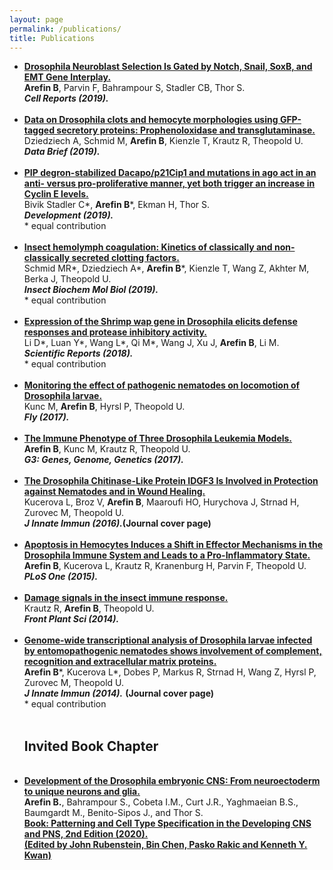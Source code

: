 ```yaml
---
layout: page
permalink: /publications/
title: Publications
---
```



<ul>
	<li>
		<a href="https://www.ncbi.nlm.nih.gov/pubmed/31825841">	<b>Drosophila Neuroblast Selection Is Gated by Notch, Snail, SoxB, and EMT Gene Interplay.</b></a><br><b>Arefin B</b>, Parvin F, Bahrampour S, Stadler CB, Thor S.<br><i>
		<b>Cell Reports (2019).</b></i>
  
  </li><br>
	<li>
		<a href="https://www.ncbi.nlm.nih.gov/pubmed/31367663"><b>Data on Drosophila clots and hemocyte morphologies using GFP-tagged secretory proteins: Prophenoloxidase and transglutaminase.</b></a><br>
	Dziedziech A, Schmid M, <b>Arefin B</b>, Kienzle T, Krautz R, Theopold U.<br><i>
	<b>Data Brief (2019).</b></i>
	
  </li><br>
	<li>
	<a href="https://www.ncbi.nlm.nih.gov/pubmed/31289041">	<b>PIP degron-stabilized Dacapo/p21Cip1 and mutations in ago act in an anti- versus pro-proliferative manner, yet both trigger an increase in Cyclin E levels.</b></a><br>
	Bivik Stadler C*, <b>Arefin B</b>*, Ekman H, Thor S.<br><i>
	<b>Development (2019).</b><br></i>
	* equal contribution

</li><br>
<li>
	<a href="https://www.ncbi.nlm.nih.gov/pubmed/30974174">	<b>Insect hemolymph coagulation: Kinetics of classically and non-classically secreted clotting factors.</b></a><br>
	Schmid MR*, Dziedziech A*, <b>Arefin B</b>*, Kienzle T, Wang Z, Akhter M, Berka J, Theopold U.<br><i>
	<b>Insect Biochem Mol Biol (2019).</b><br></i>
	* equal contribution
	
 </li><br>
	<li>
	<a href="https://www.ncbi.nlm.nih.gov/pubmed/29884877">	<b>Expression of the Shrimp wap gene in Drosophila elicits defense responses and protease inhibitory activity.</b></a><br>
	Li D*, Luan Y*, Wang L*, Qi M*, Wang J, Xu J, <b>Arefin B</b>, Li M.<br><i>
	<b>Scientific Reports (2018).</b><br></i>
	* equal contribution
	
</li><br>
	<li>
	<a href="https://www.ncbi.nlm.nih.gov/pubmed/28631995">	<b>Monitoring the effect of pathogenic nematodes on locomotion of Drosophila larvae.</b></a><br>
	Kunc M, <b>Arefin B</b>, Hyrsl P, Theopold U.<br><i>
	<b>Fly (2017).</b></i><br>
	
</li><br>
	<li>
	<a href="https://www.ncbi.nlm.nih.gov/pubmed/28476910">	<b>The Immune Phenotype of Three Drosophila Leukemia Models.</b></a><br>
	<b>Arefin B</b>, Kunc M, Krautz R, Theopold U.<br><i>
	<b>G3: Genes, Genome, Genetics (2017).</b></i><br>
	
	
</li><br>
	<li>
	<a href="https://www.ncbi.nlm.nih.gov/pubmed/26694862">	<b>The Drosophila Chitinase-Like Protein IDGF3 Is Involved in Protection against Nematodes and in Wound Healing.</b></a><br>
	Kucerova L, Broz V, <b>Arefin B</b>, Maaroufi HO, Hurychova J, Strnad H, Zurovec M, Theopold U.<br><i>
	<b>J Innate Immun (2016).</b></i><b>(Journal cover page)</b><br>
	
	
</li><br>
	<li>
	<a href="https://www.ncbi.nlm.nih.gov/pubmed/26322507">	<b>Apoptosis in Hemocytes Induces a Shift in Effector Mechanisms in the Drosophila Immune System and Leads to a Pro-Inflammatory State.</b></a><br>
	<b>Arefin B</b>, Kucerova L, Krautz R, Kranenburg H, Parvin F, Theopold U.<br><i>
	<b>PLoS One (2015).</b></i><br>
	
	
</li><br>
	<li>
	<a href="https://www.ncbi.nlm.nih.gov/pubmed/25071815">	<b>Damage signals in the insect immune response.</b></a><br>
	Krautz R, <b>Arefin B</b>, Theopold U.<br><i>
	<b>Front Plant Sci (2014).</b></i><br>	
	
	
</li><br>
	<li>
	<a href="https://www.ncbi.nlm.nih.gov/pubmed/23988573">	<b>Genome-wide transcriptional analysis of Drosophila larvae infected by entomopathogenic nematodes shows involvement of complement, recognition and extracellular matrix proteins.</b></a><br>
	<b>Arefin B</b>*, Kucerova L*, Dobes P, Markus R, Strnad H, Wang Z, Hyrsl P, Zurovec M, Theopold U.<br><i>
	<b>J Innate Immun (2014).</b></i> <b>(Journal cover page)</b><br>
	* equal contribution<br><br>

<h2> Invited Book Chapter</h2>

</li><br>
	<li>
	<a href="https://www.sciencedirect.com/science/article/pii/B9780128144053000254"> <b>Development of the Drosophila embryonic CNS: From neuroectoderm to unique neurons and glia.</b></a><br><b>Arefin B.</b>, Bahrampour S., Cobeta I.M., Curt J.R., Yaghmaeian B.S., Baumgardt M., Benito-Sipos J., and Thor S. <b><br> <a href="https://www.sciencedirect.com/book/9780128144053/patterning-and-cell-type-specification-in-the-developing-cns-and-pns"> <b>Book: Patterning and Cell Type Specification in the Developing CNS and PNS, 2nd Edition (2020).</b> <br> 
(Edited by John Rubenstein, Bin Chen, Pasko Rakic and Kenneth Y. Kwan)	
	
	
